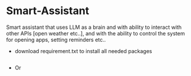 # Smart-Assistant
Smart assistant that uses LLM as a brain and with ability to interact with other APIs [open weather etc..], and with the ability to control the system for opening apps, setting reminders etc..


* download requirement.txt to install all needed packages
    ```pip install -r requirements.txt
    ```
* Or 
    ```pip install pyaudio pyttsx3 vosk SpeechRecognition
    ```